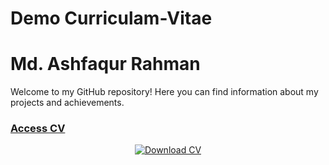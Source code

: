 # Demo Curriculam-Vitae
# Md. Ashfaqur Rahman

Welcome to my GitHub repository! Here you can find information about my projects and achievements.

### [ Access CV ]( https://ashfaq099.github.io/Curriculam-Vitae/)


<div align="center">
  <a href="CV_of _Ashfaqur Rahman.pdf" download>
    <img src="https://img.shields.io/badge/Download-CV-blue?style=for-the-badge" alt="Download CV">
  </a>
</div>

